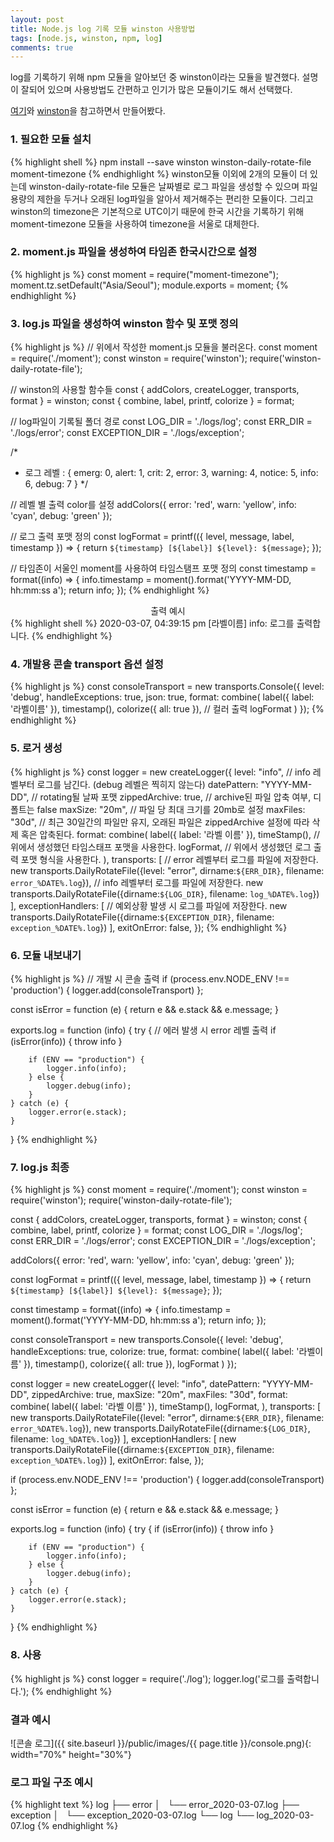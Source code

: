```yaml
---
layout: post
title: Node.js log 기록 모듈 winston 사용방법
tags: [node.js, winston, npm, log]
comments: true
---
```

log를 기록하기 위해 npm 모듈을 알아보던 중 winston이라는 모듈을 발견했다. 설명이 잘되어 있으며 사용방법도 간편하고 인기가 많은 모듈이기도 해서 선택했다.

[여기](https://basketdeveloper.tistory.com/42)와 [winston](https://www.npmjs.com/package/winston)을 참고하면서 만들어봤다.

### 1. 필요한 모듈 설치
{% highlight shell %}
npm install --save winston winston-daily-rotate-file moment-timezone
{% endhighlight %}
winston모듈 이외에 2개의 모듈이 더 있는데 winston-daily-rotate-file 모듈은 날짜별로 로그 파일을 생성할 수 있으며 파일 용량의 제한을 두거나 오래된 log파일을 알아서 제거해주는 편리한 모듈이다. 그리고  winston의 timezone은 기본적으로 UTC이기 때문에 한국 시간을 기록하기 위해 moment-timezone 모듈을 사용하여 timezone을 서울로 대체한다.

### 2. moment.js 파일을 생성하여 타임존 한국시간으로 설정
{% highlight js %}
const moment = require("moment-timezone");
moment.tz.setDefault("Asia/Seoul");
module.exports = moment;
{% endhighlight %}

### 3. log.js 파일을 생성하여 winston 함수 및 포맷 정의
{% highlight js %}
// 위에서 작성한 moment.js 모듈을 불러온다.
const moment = require('./moment');
const winston = require('winston');
require('winston-daily-rotate-file');

// winston의 사용할 함수들
const { addColors, createLogger, transports, format } = winston;
const { combine, label, printf, colorize } = format;

// log파일이 기록될 폴더 경로
const LOG_DIR = './logs/log';
const ERR_DIR = './logs/error';
const EXCEPTION_DIR = './logs/exception';

/*
 * 로그 레벨 : { emerg: 0, alert: 1, crit: 2, error: 3, warning: 4, notice: 5, info: 6, debug: 7 }
 */

// 레벨 별 출력 color를 설정
addColors({
    error: 'red',
    warn: 'yellow',
    info: 'cyan',
    debug: 'green'
});

// 로그 출력 포맷 정의
const logFormat = printf(({ level, message, label, timestamp }) => {
    return `${timestamp} [${label}] ${level}: ${message}`;
});

// 타임존이 서울인 moment를 사용하여 타임스탬프 포맷 정의
const timestamp = format((info) => {
    info.timestamp = moment().format('YYYY-MM-DD, hh:mm:ss a');
    return info;
});
{% endhighlight %}
<center>출력 예시</center>
{% highlight shell %}
2020-03-07, 04:39:15 pm [라벨이름] info: 로그를 출력합니다.
{% endhighlight %}


### 4. 개발용 콘솔 transport 옵션 설정
{% highlight js %}
const consoleTransport = new transports.Console({
    level: 'debug',
    handleExceptions: true,
    json: true,
    format: combine(
        label({ label: '라벨이름' }),
        timestamp(),
        colorize({ all: true }), // 컬러 출력
        logFormat
    )
});
{% endhighlight %}

### 5. 로거 생성
{% highlight js %}
const logger = new createLogger({
    level: "info", // info 레벨부터 로그를 남긴다. (debug 레벨은 찍히지 않는다)
    datePattern: "YYYY-MM-DD", // rotating될 날짜 포맷
    zippedArchive: true, // archive된 파일 압축 여부, 디폴트는 false
    maxSize: "20m", // 파일 당 최대 크기를 20mb로 설정
    maxFiles: "30d", // 최근 30일간의 파일만 유지, 오래된 파일은 zippedArchive 설정에 따라 삭제 혹은 압축된다.
    format: combine(
        label({ label: '라벨 이름' }),
        timeStamp(), // 위에서 생성했던 타임스태프 포맷을 사용한다.
        logFormat, // 위에서 생성했던 로그 출력 포맷 형식을 사용한다.
    ),
    transports: [
        // error 레벨부터 로그를 파일에 저장한다.
        new transports.DailyRotateFile({level: "error", dirname:`${ERR_DIR}`, filename: `error_%DATE%.log`}),
        // info 레벨부터 로그를 파일에 저장한다.
        new transports.DailyRotateFile({dirname:`${LOG_DIR}`, filename: `log_%DATE%.log`}) 
    ],
    exceptionHandlers: [
        // 예외상황 발생 시 로그를 파일에 저장한다.
        new transports.DailyRotateFile({dirname:`${EXCEPTION_DIR}`, filename: `exception_%DATE%.log`})
    ],
    exitOnError: false,
});
{% endhighlight %}

### 6. 모듈 내보내기
{% highlight js %}
// 개발 시 콘솔 출력
if (process.env.NODE_ENV !== 'production') {
    logger.add(consoleTransport)
};

const isError = function (e) {
    return e && e.stack && e.message;
}

exports.log = function (info) {
    try {
        // 에러 발생 시 error 레벨 출력
        if (isError(info)) { throw info }

        if (ENV == "production") {
            logger.info(info);
        } else {
            logger.debug(info);
        }
    } catch (e) {
        logger.error(e.stack);
    }
}
{% endhighlight %}

### 7. log.js 최종
{% highlight js %}
const moment = require('./moment');
const winston = require('winston');
require('winston-daily-rotate-file');

const { addColors, createLogger, transports, format } = winston;
const { combine, label, printf, colorize } = format;
const LOG_DIR = './logs/log';
const ERR_DIR = './logs/error';
const EXCEPTION_DIR = './logs/exception';

addColors({
    error: 'red',
    warn: 'yellow',
    info: 'cyan',
    debug: 'green'
});

const logFormat = printf(({ level, message, label, timestamp }) => {
    return `${timestamp} [${label}] ${level}: ${message}`;
});

const timestamp = format((info) => {
    info.timestamp = moment().format('YYYY-MM-DD, hh:mm:ss a');
    return info;
});

const consoleTransport = new transports.Console({
    level: 'debug',
    handleExceptions: true,
    colorize: true,
    format: combine(
        label({ label: '라벨이름' }),
        timestamp(),
        colorize({ all: true }),
        logFormat
    )
});

const logger = new createLogger({
    level: "info",
    datePattern: "YYYY-MM-DD",
    zippedArchive: true,
    maxSize: "20m",
    maxFiles: "30d",
    format: combine(
        label({ label: '라벨 이름' }),
        timeStamp(),
        logFormat,
    ),
    transports: [
        new transports.DailyRotateFile({level: "error", dirname:`${ERR_DIR}`, filename: `error_%DATE%.log`}),
        new transports.DailyRotateFile({dirname:`${LOG_DIR}`, filename: `log_%DATE%.log`}) 
    ],
    exceptionHandlers: [
        new transports.DailyRotateFile({dirname:`${EXCEPTION_DIR}`, filename: `exception_%DATE%.log`})
    ],
    exitOnError: false,
});

if (process.env.NODE_ENV !== 'production') {
    logger.add(consoleTransport)
};

const isError = function (e) {
    return e && e.stack && e.message;
}

exports.log = function (info) {
    try {
        if (isError(info)) { throw info }

        if (ENV == "production") {
            logger.info(info);
        } else {
            logger.debug(info);
        }
    } catch (e) {
        logger.error(e.stack);
    }
}
{% endhighlight %}

### 8. 사용
{% highlight js %}
const logger = require('./log');
logger.log('로그를 출력합니다.');
{% endhighlight %}

### 결과 예시
![콘솔 로그]({{ site.baseurl }}/public/images/{{ page.title }}/console.png){: width="70%" height="30%"}  

### 로그 파일 구조 예시
{% highlight text %}
log
├── error
│   └── error_2020-03-07.log
├── exception
│   └── exception_2020-03-07.log
└── log
    └── log_2020-03-07.log
{% endhighlight %}